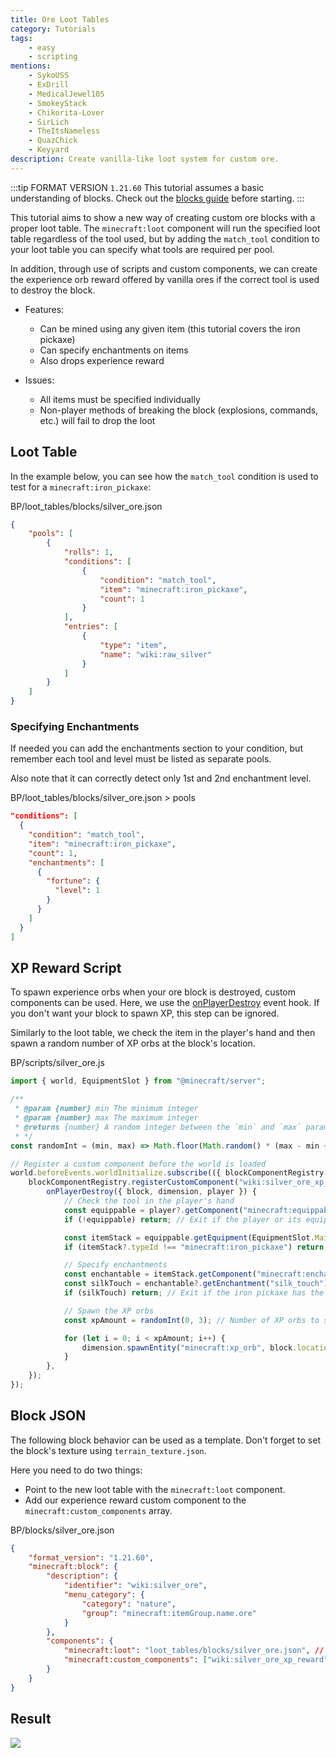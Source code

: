 ```yaml
---
title: Ore Loot Tables
category: Tutorials
tags:
    - easy
    - scripting
mentions:
    - SykoUSS
    - ExDrill
    - MedicalJewel105
    - SmokeyStack
    - Chikorita-Lover
    - SirLich
    - TheItsNameless
    - QuazChick
    - Keyyard
description: Create vanilla-like loot system for custom ore.
---
```


:::tip FORMAT VERSION `1.21.60`
This tutorial assumes a basic understanding of blocks.
Check out the [blocks guide](/blocks/blocks-intro) before starting.
:::

This tutorial aims to show a new way of creating custom ore blocks with a proper loot table. The `minecraft:loot` component will run the specified loot table regardless of the tool used, but by adding the `match_tool` condition to your loot table you can specify what tools are required per pool.

In addition, through use of scripts and custom components, we can create the experience orb reward offered by vanilla ores if the correct tool is used to destroy the block.

-   Features:

    -   Can be mined using any given item (this tutorial covers the iron pickaxe)
    -   Can specify enchantments on items
    -   Also drops experience reward

-   Issues:

    -   All items must be specified individually
    -   Non-player methods of breaking the block (explosions, commands, etc.) will fail to drop the loot

## Loot Table

In the example below, you can see how the `match_tool` condition is used to test for a `minecraft:iron_pickaxe`:

<CodeHeader>BP/loot_tables/blocks/silver_ore.json</CodeHeader>

```json
{
    "pools": [
        {
            "rolls": 1,
            "conditions": [
                {
                    "condition": "match_tool",
                    "item": "minecraft:iron_pickaxe",
                    "count": 1
                }
            ],
            "entries": [
                {
                    "type": "item",
                    "name": "wiki:raw_silver"
                }
            ]
        }
    ]
}
```

### Specifying Enchantments

If needed you can add the enchantments section to your condition, but remember each tool and level must be listed as separate pools.

Also note that it can correctly detect only 1st and 2nd enchantment level.

<CodeHeader>BP/loot_tables/blocks/silver_ore.json > pools</CodeHeader>

```json
"conditions": [
  {
    "condition": "match_tool",
    "item": "minecraft:iron_pickaxe",
    "count": 1,
    "enchantments": [
      {
        "fortune": {
          "level": 1
        }
      }
    ]
  }
]
```

## XP Reward Script

To spawn experience orbs when your ore block is destroyed, custom components can be used. Here, we use the [onPlayerDestroy](/blocks/block-events#player-destroy) event hook. If you don't want your block to spawn XP, this step can be ignored.

Similarly to the loot table, we check the item in the player's hand and then spawn a random number of XP orbs at the block's location.

<CodeHeader>BP/scripts/silver_ore.js</CodeHeader>

```js
import { world, EquipmentSlot } from "@minecraft/server";

/**
 * @param {number} min The minimum integer
 * @param {number} max The maximum integer
 * @returns {number} A random integer between the `min` and `max` parameters (inclusive)
 * */
const randomInt = (min, max) => Math.floor(Math.random() * (max - min + 1)) + min;

// Register a custom component before the world is loaded
world.beforeEvents.worldInitialize.subscribe(({ blockComponentRegistry }) => {
    blockComponentRegistry.registerCustomComponent("wiki:silver_ore_xp_reward", {
        onPlayerDestroy({ block, dimension, player }) {
            // Check the tool in the player's hand
            const equippable = player?.getComponent("minecraft:equippable");
            if (!equippable) return; // Exit if the player or its equipment are undefined

            const itemStack = equippable.getEquipment(EquipmentSlot.Mainhand);
            if (itemStack?.typeId !== "minecraft:iron_pickaxe") return; // Exit if the player isn't holding an iron pickaxe

            // Specify enchantments
            const enchantable = itemStack.getComponent("minecraft:enchantable");
            const silkTouch = enchantable?.getEnchantment("silk_touch");
            if (silkTouch) return; // Exit if the iron pickaxe has the Silk Touch enchantment

            // Spawn the XP orbs
            const xpAmount = randomInt(0, 3); // Number of XP orbs to spawn

            for (let i = 0; i < xpAmount; i++) {
                dimension.spawnEntity("minecraft:xp_orb", block.location);
            }
        },
    });
});
```

## Block JSON

The following block behavior can be used as a template. Don't forget to set the block's texture using `terrain_texture.json`.

Here you need to do two things:

-   Point to the new loot table with the `minecraft:loot` component.
-   Add our experience reward custom component to the `minecraft:custom_components` array.

<CodeHeader>BP/blocks/silver_ore.json</CodeHeader>

```json
{
    "format_version": "1.21.60",
    "minecraft:block": {
        "description": {
            "identifier": "wiki:silver_ore",
            "menu_category": {
                "category": "nature",
                "group": "minecraft:itemGroup.name.ore"
            }
        },
        "components": {
            "minecraft:loot": "loot_tables/blocks/silver_ore.json", // Won't be dropped if using Silk Touch.
            "minecraft:custom_components": ["wiki:silver_ore_xp_reward"]
        }
    }
}
```

## Result

![](/assets/images/blocks/ore-loot/result.gif)

